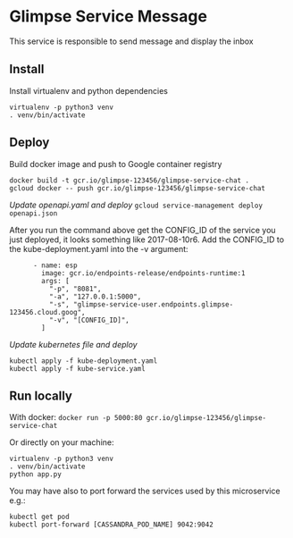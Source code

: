 Glimpse Service Message
====================
This service is responsible to send message and display the inbox


Install
-------
Install virtualenv and python dependencies
```
virtualenv -p python3 venv
. venv/bin/activate
```

Deploy
------
Build docker image and push to Google container registry
```
docker build -t gcr.io/glimpse-123456/glimpse-service-chat .
gcloud docker -- push gcr.io/glimpse-123456/glimpse-service-chat
```

*Update openapi.yaml and deploy*
```gcloud service-management deploy openapi.json```

After you run the command above get the CONFIG_ID of the service you just deployed, it looks something like 2017-08-10r6. 
Add the CONFIG_ID to the kube-deployment.yaml into the -v argument:
```
      - name: esp
        image: gcr.io/endpoints-release/endpoints-runtime:1
        args: [
          "-p", "8081",
          "-a", "127.0.0.1:5000",
          "-s", "glimpse-service-user.endpoints.glimpse-123456.cloud.goog",
          "-v", "[CONFIG_ID]",
        ]
``` 

*Update kubernetes file and deploy*
```
kubectl apply -f kube-deployment.yaml
kubectl apply -f kube-service.yaml
```


Run locally
-----------
With docker:
```docker run -p 5000:80 gcr.io/glimpse-123456/glimpse-service-chat```

Or directly on your machine:
```
virtualenv -p python3 venv
. venv/bin/activate
python app.py
```

You may have also to port forward the services used by this microservice e.g.:
```
kubectl get pod
kubectl port-forward [CASSANDRA_POD_NAME] 9042:9042
```


